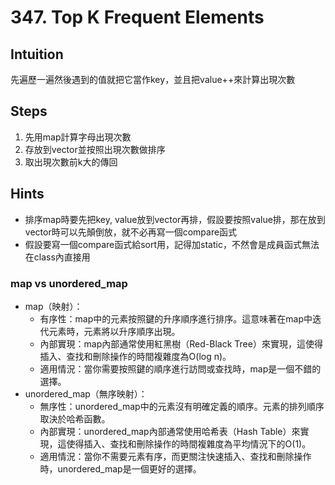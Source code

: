 # 347. Top K Frequent Elements
## Intuition
先遍歷一遍然後遇到的值就把它當作key，並且把value++來計算出現次數
## Steps
1. 先用map計算字母出現次數
2. 存放到vector並按照出現次數做排序
3. 取出現次數前k大的傳回
## Hints
* 排序map時要先把key, value放到vector再排，假設要按照value排，那在放到vector時可以先顛倒放，就不必再寫一個compare函式
* 假設要寫一個compare函式給sort用，記得加static，不然會是成員函式無法在class內直接用
### map vs unordered_map
* map（映射）：
    * 有序性：map中的元素按照鍵的升序順序進行排序。這意味著在map中迭代元素時，元素將以升序順序出現。
    * 內部實現：map內部通常使用紅黑樹（Red-Black Tree）來實現，這使得插入、查找和刪除操作的時間複雜度為O(log n)。
    * 適用情況：當你需要按照鍵的順序進行訪問或查找時，map是一個不錯的選擇。
* unordered_map（無序映射）：
    * 無序性：unordered_map中的元素沒有明確定義的順序。元素的排列順序取決於哈希函數。
    * 內部實現：unordered_map內部通常使用哈希表（Hash Table）來實現，這使得插入、查找和刪除操作的時間複雜度為平均情況下的O(1)。
    * 適用情況：當你不需要元素有序，而更關注快速插入、查找和刪除操作時，unordered_map是一個更好的選擇。